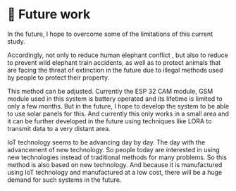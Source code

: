 # 🐘 Future work

In the future, I hope to overcome some of the limitations of this current study.

Accordingly, not only to reduce human elephant conflict , but also to reduce to prevent wild elephant train accidents, as well as to protect animals that are facing the threat of extinction in the future due to illegal methods used by people to protect their property.

This method can be adjusted. Currently the ESP 32 CAM module, GSM module used in this system is battery operated and its lifetime is limited to only a few months. But in the future, I hope to develop the system to be able to use solar panels for this. And currently this only works in a small area and it can be further developed in the future using techniques like LORA to transmit data to a very distant area.

IoT technology seems to be advancing day by day. The day with the advancement of new technology. So people today are interested in using new technologies instead of traditional methods for many problems. So this method is also based on new technology. And because it is manufactured using IoT technology and manufactured at a low cost, there will be a huge demand for such systems in the future.
